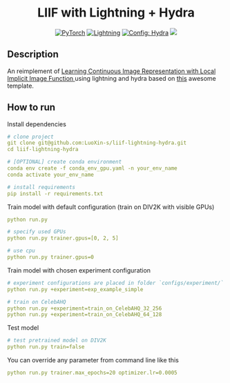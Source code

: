 <div align="center">

# LIIF with Lightning + Hydra

<a href="https://pytorch.org/get-started/locally/"><img alt="PyTorch" src="https://img.shields.io/badge/PyTorch-orange?logo=pytorch"></a>
<a href="https://pytorchlightning.ai/"><img alt="Lightning" src="https://img.shields.io/badge/-Lightning-blueviolet"></a>
<a href="https://hydra.cc/"><img alt="Config: Hydra" src="https://img.shields.io/badge/Config-Hydra-blue"></a>
[![](https://shields.io/badge/-Lightning--Hydra--Template-017F2F?style=flat&logo=github&labelColor=303030)](https://github.com/hobogalaxy/lightning-hydra-template)

</div>

## Description
An reimplement of [Learning Continuous Image Representation with Local Implicit Image Function
](https://arxiv.org/abs/2012.09161) using lightning and hydra based on [this](https://github.com/hobogalaxy/lightning-hydra-template) awesome template.

## How to run
Install dependencies
```yaml
# clone project
git clone git@github.com:LuoXin-s/liif-lightning-hydra.git
cd liif-lightning-hydra

# [OPTIONAL] create conda environment
conda env create -f conda_env_gpu.yaml -n your_env_name
conda activate your_env_name

# install requirements
pip install -r requirements.txt
```

Train model with default configuration (train on DIV2K with visible GPUs)
```yaml
python run.py

# specify used GPUs
python run.py trainer.gpus=[0, 2, 5]

# use cpu
python run.py trainer.gpus=0
```

Train model with chosen experiment configuration
```yaml
# experiment configurations are placed in folder `configs/experiment/`
python run.py +experiment=exp_example_simple

# train on CelebAHQ
python run.py +experiment=train_on_CelebAHQ_32_256
python run.py +experiment=train_on_CelebAHQ_64_128
```

Test model
```yaml
# test pretrained model on DIV2K
python run.py train=false
```

You can override any parameter from command line like this
```yaml
python run.py trainer.max_epochs=20 optimizer.lr=0.0005
```
<br>
